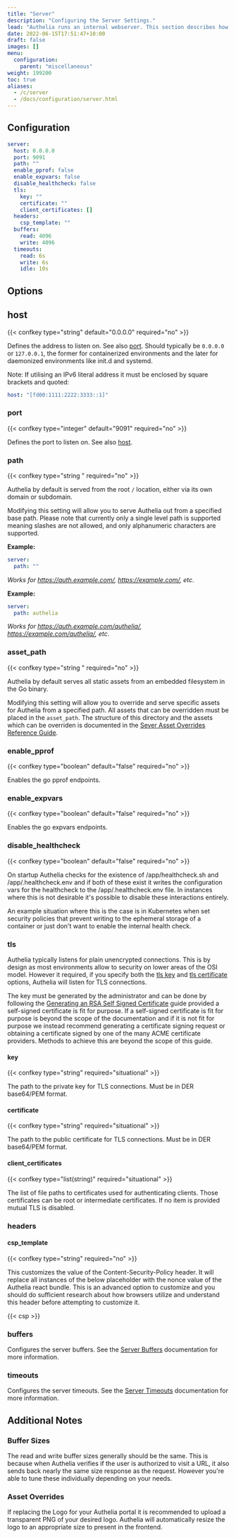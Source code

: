 ```yaml
---
title: "Server"
description: "Configuring the Server Settings."
lead: "Authelia runs an internal webserver. This section describes how to configure and tune this."
date: 2022-06-15T17:51:47+10:00
draft: false
images: []
menu:
  configuration:
    parent: "miscellaneous"
weight: 199200
toc: true
aliases:
  - /c/server
  - /docs/configuration/server.html
---
```


## Configuration

```yaml
server:
  host: 0.0.0.0
  port: 9091
  path: ""
  enable_pprof: false
  enable_expvars: false
  disable_healthcheck: false
  tls:
    key: ""
    certificate: ""
    client_certificates: []
  headers:
    csp_template: ""
  buffers:
    read: 4096
    write: 4096
  timeouts:
    read: 6s
    write: 6s
    idle: 10s
```

## Options

## host

{{< confkey type="string" default="0.0.0.0" required="no" >}}

Defines the address to listen on. See also [port](#port). Should typically be `0.0.0.0` or `127.0.0.1`, the former for
containerized environments and the later for daemonized environments like init.d and systemd.

Note: If utilising an IPv6 literal address it must be enclosed by square brackets and quoted:

```yaml
host: "[fd00:1111:2222:3333::1]"
```

### port

{{< confkey type="integer" default="9091" required="no" >}}

Defines the port to listen on. See also [host](#host).

### path

{{< confkey type="string " required="no" >}}

Authelia by default is served from the root `/` location, either via its own domain or subdomain.

Modifying this setting will allow you to serve Authelia out from a specified base path. Please note
that currently only a single level path is supported meaning slashes are not allowed, and only
alphanumeric characters are supported.

__Example:__

```yaml
server:
  path: ""
```

*Works for https://auth.example.com/, https://example.com/, etc*.

__Example:__

```yaml
server:
  path: authelia
```

*Works for https://auth.example.com/authelia/,  https://example.com/authelia/, etc*.

### asset_path

{{< confkey type="string " required="no" >}}

Authelia by default serves all static assets from an embedded filesystem in the Go binary.

Modifying this setting will allow you to override and serve specific assets for Authelia from a specified path. All
assets that can be overridden must be placed in the `asset_path`. The structure of this directory and the assets which
can be overriden is documented in the
[Sever Asset Overrides Reference Guide](../../reference/guides/server-asset-overrides.md).

### enable_pprof

{{< confkey type="boolean" default="false" required="no" >}}

Enables the go pprof endpoints.

### enable_expvars

{{< confkey type="boolean" default="false" required="no" >}}

Enables the go expvars endpoints.

### disable_healthcheck

{{< confkey type="boolean" default="false" required="no" >}}

On startup Authelia checks for the existence of /app/healthcheck.sh and /app/.healthcheck.env and if both of these exist
it writes the configuration vars for the healthcheck to the /app/.healthcheck.env file. In instances where this is not
desirable it's possible to disable these interactions entirely.

An example situation where this is the case is in Kubernetes when set security policies that prevent writing to the
ephemeral storage of a container or just don't want to enable the internal health check.

### tls

Authelia typically listens for plain unencrypted connections. This is by design as most environments allow to
security on lower areas of the OSI model. However it required, if you specify both the [tls key](#key) and
[tls certificate](#certificate) options, Authelia will listen for TLS connections.

The key must be generated by the administrator and can be done by following the
[Generating an RSA Self Signed Certificate](../miscellaneous/guides.md#generating-an-rsa-self-signed-certificate)
guide provided a self-signed certificate is fit for purpose. If a self-signed certificate is fit for purpose is beyond
the scope of the documentation and if it is not fit for purpose we instead recommend generating a certificate signing
request or obtaining a certificate signed by one of the many ACME certificate providers. Methods to achieve this are
beyond the scope of this guide.

#### key

{{< confkey type="string" required="situational" >}}

The path to the private key for TLS connections. Must be in DER base64/PEM format.

#### certificate

{{< confkey type="string" required="situational" >}}

The path to the public certificate for TLS connections. Must be in DER base64/PEM format.

#### client_certificates

{{< confkey type="list(string)" required="situational" >}}

The list of file paths to certificates used for authenticating clients. Those certificates can be root
or intermediate certificates. If no item is provided mutual TLS is disabled.

### headers

#### csp_template

{{< confkey type="string" required="no" >}}

This customizes the value of the Content-Security-Policy header. It will replace all instances of the below placeholder
with the nonce value of the Authelia react bundle. This is an advanced option to customize and you should do sufficient
research about how browsers utilize and understand this header before attempting to customize it.

{{< csp >}}

### buffers

Configures the server buffers. See the [Server Buffers](../prologue/common.md#server-buffers) documentation for more
information.

### timeouts

Configures the server timeouts. See the [Server Timeouts](../prologue/common.md#server-timeouts) documentation for more
information.

## Additional Notes

### Buffer Sizes

The read and write buffer sizes generally should be the same. This is because when Authelia verifies
if the user is authorized to visit a URL, it also sends back nearly the same size response as the request. However
you're able to tune these individually depending on your needs.

### Asset Overrides

If replacing the Logo for your Authelia portal it is recommended to upload a transparent PNG of your desired logo.
Authelia will automatically resize the logo to an appropriate size to present in the frontend.
